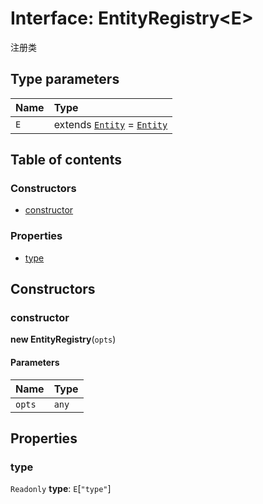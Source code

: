 # Interface: EntityRegistry\<E>

注册类

## Type parameters

| Name | Type |
| :------ | :------ |
| `E` | extends [`Entity`](/en/auto-docs/core/classes/Entity-1.md) = [`Entity`](/en/auto-docs/core/classes/Entity-1.md) |

## Table of contents

### Constructors

* [constructor](/en/auto-docs/core/interfaces/EntityRegistry.md#constructor)

### Properties

* [type](/en/auto-docs/core/interfaces/EntityRegistry.md#type)

## Constructors

### constructor

**new EntityRegistry**(`opts`)

#### Parameters

| Name | Type |
| :------ | :------ |
| `opts` | `any` |

## Properties

### type

`Readonly` **type**: `E`\[`"type"`]
